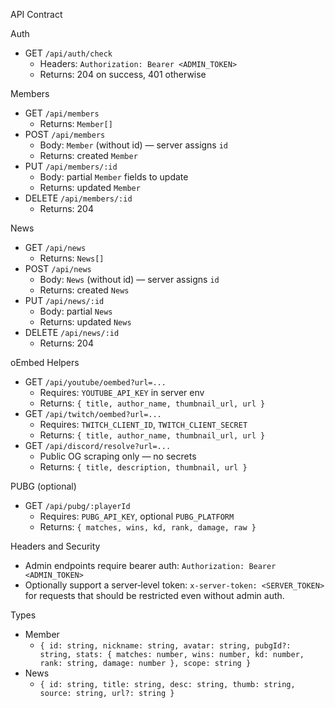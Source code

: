 API Contract

Auth
- GET `/api/auth/check`
  - Headers: `Authorization: Bearer <ADMIN_TOKEN>`
  - Returns: 204 on success, 401 otherwise

Members
- GET `/api/members`
  - Returns: `Member[]`
- POST `/api/members`
  - Body: `Member` (without id) — server assigns `id`
  - Returns: created `Member`
- PUT `/api/members/:id`
  - Body: partial `Member` fields to update
  - Returns: updated `Member`
- DELETE `/api/members/:id`
  - Returns: 204

News
- GET `/api/news`
  - Returns: `News[]`
- POST `/api/news`
  - Body: `News` (without id) — server assigns `id`
  - Returns: created `News`
- PUT `/api/news/:id`
  - Body: partial `News`
  - Returns: updated `News`
- DELETE `/api/news/:id`
  - Returns: 204

oEmbed Helpers
- GET `/api/youtube/oembed?url=...`
  - Requires: `YOUTUBE_API_KEY` in server env
  - Returns: `{ title, author_name, thumbnail_url, url }`
- GET `/api/twitch/oembed?url=...`
  - Requires: `TWITCH_CLIENT_ID`, `TWITCH_CLIENT_SECRET`
  - Returns: `{ title, author_name, thumbnail_url, url }`
- GET `/api/discord/resolve?url=...`
  - Public OG scraping only — no secrets
  - Returns: `{ title, description, thumbnail, url }`

PUBG (optional)
- GET `/api/pubg/:playerId`
  - Requires: `PUBG_API_KEY`, optional `PUBG_PLATFORM`
  - Returns: `{ matches, wins, kd, rank, damage, raw }`

Headers and Security
- Admin endpoints require bearer auth: `Authorization: Bearer <ADMIN_TOKEN>`
- Optionally support a server‑level token: `x-server-token: <SERVER_TOKEN>` for requests that should be restricted even without admin auth.

Types
- Member
  - `{ id: string, nickname: string, avatar: string, pubgId?: string, stats: { matches: number, wins: number, kd: number, rank: string, damage: number }, scope: string }`
- News
  - `{ id: string, title: string, desc: string, thumb: string, source: string, url?: string }`

